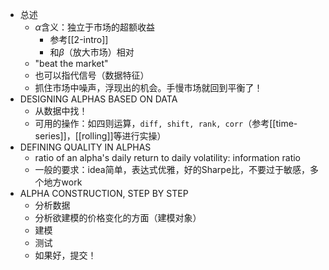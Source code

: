 - 总述
  - $\alpha$含义：独立于市场的超额收益
    - 参考[[2-intro]]
    - 和$\beta$（放大市场）相对
  - "beat the market"
  - 也可以指代信号（数据特征）
  - 抓住市场中噪声，浮现出的机会。手慢市场就回到平衡了！
- DESIGNING ALPHAS BASED ON DATA
  - 从数据中找！
  - 可用的操作：如四则运算，`diff, shift, rank, corr`（参考[[time-series]]，[[rolling]]等进行实操）
- DEFINING QUALITY IN ALPHAS
  - ratio of an alpha's daily return to daily volatility: information ratio
  - 一般的要求：idea简单，表达式优雅，好的Sharpe比，不要过于敏感，多个地方work
- ALPHA CONSTRUCTION, STEP BY STEP
    - 分析数据
    - 分析欲建模的价格变化的方面（建模对象）
    - 建模
    - 测试
    - 如果好，提交！